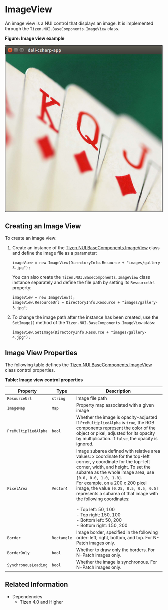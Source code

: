 # ImageView

An image view is a NUI control that displays an image. It is implemented through the `Tizen.NUI.BaseComponents.ImageView` class.

**Figure: Image view example**

![Image view example](media/ImageView.png)

<a name="usage"></a>
## Creating an Image View

To create an image view:

1.  Create an instance of the [Tizen.NUI.BaseComponents.ImageView](https://developer.tizen.org/dev-guide/csapi/api/Tizen.NUI.BaseComponents.ImageView.html) class and define the image file as a parameter:

    ```
    imageView = new ImageView(DirectoryInfo.Resource + "images/gallery-3.jpg");
    ```

    You can also create the `Tizen.NUI.BaseComponents.ImageView` class instance separately and define the file path by setting its `ResourceUrl` property:

    ```
    imageView = new ImageView();
    imageView.ResourceUrl = DirectoryInfo.Resource + "images/gallery-3.jpg";
    ```

2.  To change the image path after the instance has been created, use the `SetImage()` method of the `Tizen.NUI.BaseComponents.ImageView` class:

    ```
    imageView.SetImage(DirectoryInfo.Resource + "images/gallery-4.jpg");
    ```

<a name="properties"></a>
## Image View Properties

The following table defines the [Tizen.NUI.BaseComponents.ImageView](https://developer.tizen.org/dev-guide/csapi/api/Tizen.NUI.BaseComponents.ImageView.html) class control properties.

**Table: Image view control properties**

| Property             | Type        | Description                              |
|--------------------|-----------|----------------------------------------|
| `ResourceUrl`        | `string`    | Image file path                      |
| `ImageMap`           | `Map`       | Property map associated with a given image |
| `PreMultipliedAlpha` | `bool`      | Whether the image is opacity-adjusted<br>If `PreMultipliedAlpha` is `true`, the RGB  components represent the color of the object or pixel, adjusted for its opacity by multiplication. If `false`, the opacity is ignored.  |
| `PixelArea`          | `Vector4`   | Image subarea defined with relative area  values: x coordinate for the top-left corner, y coordinate for the top-left corner, width, and height. To set the subarea as the whole image area, use `[0.0, 0.0, 1.0, 1.0]`.<br>For example, on a 200 x 200 pixel image, the  value `[0.25, 0.5, 0.5, 0.5]` represents a subarea of   that image with the  following coordinates:<br><br>-   Top left: 50, 100<br>-   Top right: 150, 100<br>-   Bottom left: 50, 200<br>-   Bottom right: 150, 200        |
| `Border`             | `Rectangle` | Image border, specified  in the following order:  left, right, bottom, and  top. For N-Patch images only.         |
| `BorderOnly`         | `bool`      | Whether to draw only the borders. For N-Patch  images only.  |
| `SynchronousLoading` | `bool`      | Whether the image is   synchronous. For N-Patch images only.     |


## Related Information
* Dependencies
  -   Tizen 4.0 and Higher
